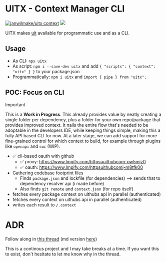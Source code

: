 # UITX - Context Manager CLI

[![janwilmake/uitx context](https://badge.forgithub.com/janwilmake/uitx)](https://uithub.com/janwilmake/uitx) [![](https://badge.xymake.com/janwilmake/status/1925113500486992375)](https://xymake.com/janwilmake/status/1925113500486992375)

UITX makes [uit](https://github.com/janwilmake/uit) available for programmatic use and as a CLI.

## Usage

- As CLI: `npx uitx`
- As script: `npm i --save-dev uitx` and add `{ "scripts": { "context": "uitx" } }` to your package.json
- Programmatically: `npm i uitx` and `import { pipe } from "uitx";`

## POC: Focus on CLI

> [!IMPORTANT]
> This is a **Work in Progress**. This already provides value by neatly creating a single folder per dependency, plus a folder for your own repo/package that provides improved context. It nails the entire flow that's needed to be adoptable in the developers IDE, while keeping things simple, making this a fully API based CLI for now. At a later stage, we can add support for more fine-grained control for which context to build, for example through plugins like `openapi` and `swc` (WIP).

- ✅ cli-based oauth with github
  - ✅ proxy: https://www.lmpify.com/httpsuuithubcom-ow5mjz0
  - ✅ oauth: https://www.lmpify.com/httpsuithubcomj-m8tfk00
- Gathering codebase footprint files
  - Finds `package.json` and lockfile (for dependencies) --> sends that to dependency resolver api (i made before)
  - Also finds `git remote` and `context.json` (for repo itself)
- fetches every package context on uithubs api in parallel (authenticated)
- fetches every context on uithubs api in parallel (authenticated)
- writes each result to `/.context`

# ADR

Follow along in [this thread](https://x.com/janwilmake/status/1925113500486992375) (md version [here](https://xymake.com/janwilmake/status/1925113500486992375))

This is a continous project and I may take breaks at a time. If you want this to exist, don't hesitate to let me know why in the thread.
